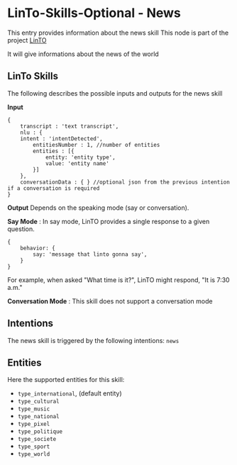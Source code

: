 # LinTo-Skills-Optional - News
This entry provides information about the news skill
This node is part of the project [LinTO](https://linto.ai/)

It will give informations about the news of the world

## LinTo Skills
The following describes the possible inputs and outputs for the news skill

**Input**
```
{
    transcript : 'text transcript',
    nlu : {
    intent : 'intentDetected',
        entitiesNumber : 1, //number of entities
        entities : [{
            entity: 'entity type',
            value: 'entity name'
        }]
    },
    conversationData : { } //optional json from the previous intention if a conversation is required
}
```

**Output**
Depends on the speaking mode (say or conversation).

__Say Mode__ : In say mode, LinTO provides a single response to a given question.
```
{
    behavior: {
        say: 'message that linto gonna say',
    }
}
```
For example, when asked "What time is it?", LinTO might respond, "It is 7:30 a.m."

__Conversation Mode__ : This skill does not support a conversation mode

## Intentions
The news skill is triggered by the following intentions: `news`

## Entities
Here the supported entities for this skill:
  * `type_international`, (default entity)
  * `type_cultural`
  * `type_music`
  * `type_national`
  * `type_pixel`
  * `type_politique`
  * `type_societe`
  * `type_sport`
  * `type_world`
